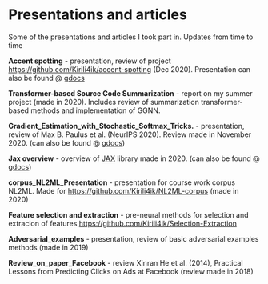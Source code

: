 # Presentations and articles
Some of the presentations and articles I took part in. Updates from time to time

**Accent spotting** - presentation, review of project https://github.com/Kirili4ik/accent-spotting (Dec 2020). Presentation can also be found @ [gdocs](https://docs.google.com/presentation/d/1QThL0YQj2-aS9y_ItJT3e31NrB6PkJjs6zM5U0CRFqE)

**Transformer-based Source Code Summarization** - report on my summer project (made in 2020). Includes review of summarization transformer-based methods and implementation of GGNN.

**Gradient_Estimation_with_Stochastic_Softmax_Tricks.** - presentation, review of Max B. Paulus et al. (NeurIPS 2020). Review made in November 2020. (can also be found @ [gdocs](https://docs.google.com/presentation/d/1gzHozlgx29T2TuRNUW0wILBfrP63gY7wNCV2su6-pHA))

**Jax overview** - overview of [JAX](https://github.com/google/jax) library made in 2020. (can also be found @ [gdocs](https://docs.google.com/presentation/d/1Fd3Ih8AGQnQwHsvZhuoEmUDdynKRN8eO5qsFHC7zu3g/edit?usp=sharing))

**corpus_NL2ML_Presentation** - presentation for course work corpus NL2ML. Made for https://github.com/Kirili4ik/NL2ML-corpus (made in 2020) 

**Feature selection and extraction** - pre-neural methods for selection and extracion of features https://github.com/Kirili4ik/Selection-Extraction

**Adversarial_examples** - presentation, review of basic adversarial examples methods (made in 2019)

**Review_on_paper_Facebook** - review Xinran He et al. (2014), Practical Lessons from Predicting Clicks on Ads at Facebook (review made in 2018)

